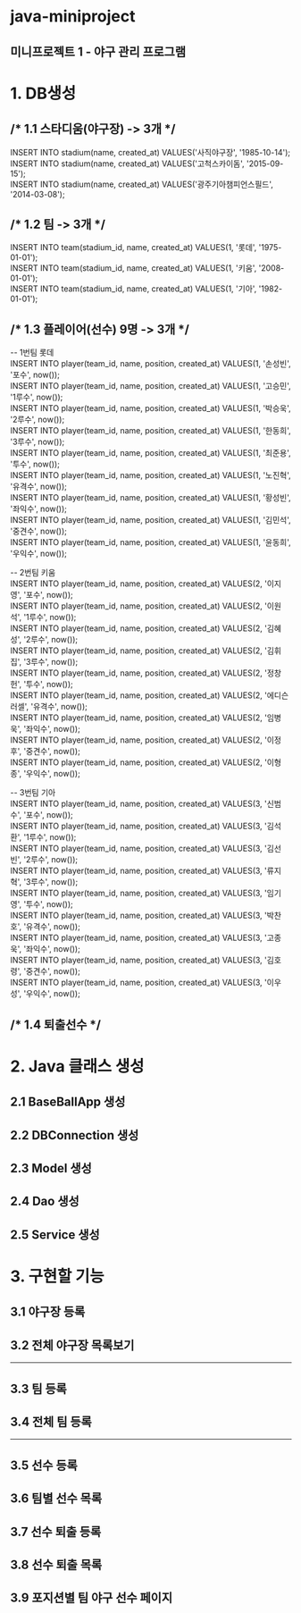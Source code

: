 # java-miniproject
## 미니프로젝트 1 - 야구 관리 프로그램

# 1. DB생성
## /* 1.1 스타디움(야구장) -> 3개 */ <br>
INSERT INTO stadium(name, created_at) VALUES('사직야구장', '1985-10-14');<br>
INSERT INTO stadium(name, created_at) VALUES('고척스카이돔', '2015-09-15');<br>
INSERT INTO stadium(name, created_at) VALUES('광주기아챔피언스필드', '2014-03-08');<br>


## /* 1.2 팀 -> 3개 */<br>
INSERT INTO team(stadium_id, name, created_at) VALUES(1, '롯데', '1975-01-01');<br>
INSERT INTO team(stadium_id, name, created_at) VALUES(1, '키움', '2008-01-01');<br>
INSERT INTO team(stadium_id, name, created_at) VALUES(1, '기아', '1982-01-01');<br>


## /* 1.3 플레이어(선수) 9명 -> 3개 */
-- 1번팀 롯데<br>
INSERT INTO player(team_id, name, position, created_at) VALUES(1, '손성빈', '포수', now());<br>
INSERT INTO player(team_id, name, position, created_at) VALUES(1, '고승민', '1루수', now());<br>
INSERT INTO player(team_id, name, position, created_at) VALUES(1, '박승욱', '2루수', now());<br>
INSERT INTO player(team_id, name, position, created_at) VALUES(1, '한동희', '3루수', now());<br>
INSERT INTO player(team_id, name, position, created_at) VALUES(1, '최준용', '투수', now());<br>
INSERT INTO player(team_id, name, position, created_at) VALUES(1, '노진혁', '유격수', now());<br>
INSERT INTO player(team_id, name, position, created_at) VALUES(1, '황성빈', '좌익수', now());<br>
INSERT INTO player(team_id, name, position, created_at) VALUES(1, '김민석', '중견수', now());<br>
INSERT INTO player(team_id, name, position, created_at) VALUES(1, '윤동희', '우익수', now());<br>

-- 2번팀 키움<br>
INSERT INTO player(team_id, name, position, created_at) VALUES(2, '이지영', '포수', now());<br>
INSERT INTO player(team_id, name, position, created_at) VALUES(2, '이원석', '1루수', now());<br>
INSERT INTO player(team_id, name, position, created_at) VALUES(2, '김혜성', '2루수', now());<br>
INSERT INTO player(team_id, name, position, created_at) VALUES(2, '김휘집', '3루수', now());<br>
INSERT INTO player(team_id, name, position, created_at) VALUES(2, '정창헌', '투수', now());<br>
INSERT INTO player(team_id, name, position, created_at) VALUES(2, '에디슨러셀', '유격수', now());<br>
INSERT INTO player(team_id, name, position, created_at) VALUES(2, '임병욱', '좌익수', now());<br>
INSERT INTO player(team_id, name, position, created_at) VALUES(2, '이정후', '중견수', now());<br>
INSERT INTO player(team_id, name, position, created_at) VALUES(2, '이형종', '우익수', now());<br>

-- 3번팀 기아<br>
INSERT INTO player(team_id, name, position, created_at) VALUES(3, '신범수', '포수', now());<br>
INSERT INTO player(team_id, name, position, created_at) VALUES(3, '김석환', '1루수', now());<br>
INSERT INTO player(team_id, name, position, created_at) VALUES(3, '김선빈', '2루수', now());<br>
INSERT INTO player(team_id, name, position, created_at) VALUES(3, '류지혁', '3루수', now());<br>
INSERT INTO player(team_id, name, position, created_at) VALUES(3, '임기영', '투수', now());<br>
INSERT INTO player(team_id, name, position, created_at) VALUES(3, '박찬호', '유격수', now());<br>
INSERT INTO player(team_id, name, position, created_at) VALUES(3, '고종욱', '좌익수', now());<br>
INSERT INTO player(team_id, name, position, created_at) VALUES(3, '김호령', '중견수', now());<br>
INSERT INTO player(team_id, name, position, created_at) VALUES(3, '이우성', '우익수', now());<br>

## /* 1.4 퇴출선수 */



# 2. Java 클래스 생성
## 2.1 BaseBallApp 생성
## 2.2 DBConnection 생성
## 2.3 Model 생성
## 2.4 Dao 생성
## 2.5 Service 생성


# 3. 구현할 기능
## 3.1 야구장 등록
## 3.2 전체 야구장 목록보기
---
## 3.3 팀 등록
## 3.4 전체 팀 등록
---
## 3.5 선수 등록
## 3.6 팀별 선수 목록
## 3.7 선수 퇴출 등록
## 3.8 선수 퇴출 목록
## 3.9 포지션별 팀 야구 선수 페이지